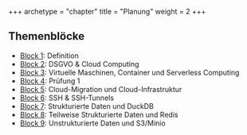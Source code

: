 +++
archetype = "chapter"
title = "Planung"
weight = 2
+++

## Themenblöcke

- [Block 1](01-definition/): Definition
- [Block 2](02-dsgvo/): DSGVO & Cloud Computing
- [Block 3](03-vms-container-serverless/): Virtuelle Maschinen, Container und Serverless Computing
- [Block 4](04-pruefung-1/): Prüfung 1
- [Block 5](05-cloud-migration-infrastruktur/): Cloud-Migration und Cloud-Infrastruktur
- [Block 6](06-ssh-tunnels/): SSH & SSH-Tunnels
- [Block 7](07-duckdb/): Strukturierte Daten und DuckDB
- [Block 8](08-redis/): Teilweise Strukturierte Daten und Redis
- [Block 9](09-minio/): Unstrukturierte Daten und S3/Minio
